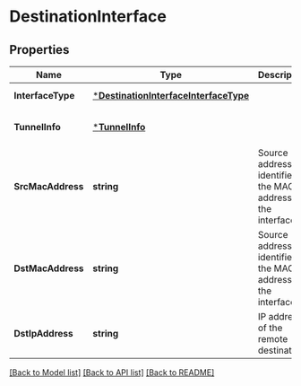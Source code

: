 # DestinationInterface

## Properties
Name | Type | Description | Notes
------------ | ------------- | ------------- | -------------
**InterfaceType** | [***DestinationInterfaceInterfaceType**](DestinationInterfaceInterfaceType.md) |  | [default to null]
**TunnelInfo** | [***TunnelInfo**](TunnelInfo.md) |  | [optional] [default to null]
**SrcMacAddress** | **string** | Source address identifies the MAC address of the interface | [optional] [default to null]
**DstMacAddress** | **string** | Source address identifies the MAC address of the interface | [optional] [default to null]
**DstIpAddress** | **string** | IP address of the remote destination | [optional] [default to null]

[[Back to Model list]](../README.md#documentation-for-models) [[Back to API list]](../README.md#documentation-for-api-endpoints) [[Back to README]](../README.md)


